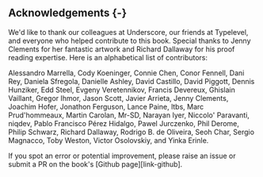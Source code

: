 ## Acknowledgements {-}

We'd like to thank our colleagues at Underscore,
our friends at Typelevel,
and everyone who helped contribute to this book.
Special thanks to Jenny Clements for her fantastic artwork
and Richard Dallaway for his proof reading expertise.
Here is an alphabetical list of contributors:

Alessandro Marrella,
Cody Koeninger,
Connie Chen,
Conor Fennell,
Dani Rey,
Daniela Sfregola,
Danielle Ashley,
David Castillo,
David Piggott,
Dennis Hunziker,
Edd Steel,
Evgeny Veretennikov,
Francis Devereux,
Ghislain Vaillant,
Gregor Ihmor,
Jason Scott,
Javier Arrieta,
Jenny Clements,
Joachim Hofer,
Jonathon Ferguson,
Lance Paine,
ltbs,
Marc Prud'hommeaux,
Martin Carolan,
Mr-SD,
Narayan Iyer,
Niccolo' Paravanti,
niqdev,
Pablo Francisco Pérez Hidalgo,
Pawel Jurczenko,
Phil Derome,
Philip Schwarz,
Richard Dallaway,
Rodrigo B. de Oliveira,
Seoh Char,
Sergio Magnacco,
Toby Weston,
Victor Osolovskiy,
and Yinka Erinle.

If you spot an error or potential improvement,
please raise an issue or submit a PR
on the book's [Github page][link-github].

